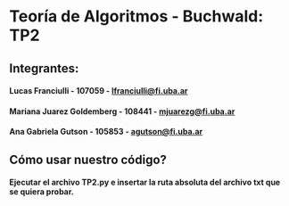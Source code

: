 # Teoría de Algoritmos - Buchwald: TP2

## Integrantes:
#### Lucas Franciulli - 107059 - lfranciulli@fi.uba.ar
#### Mariana Juarez Goldemberg - 108441 - mjuarezg@fi.uba.ar
#### Ana Gabriela Gutson - 105853 - agutson@fi.uba.ar


## Cómo usar nuestro código?
#### Ejecutar el archivo TP2.py e insertar la ruta absoluta del archivo txt que se quiera probar.